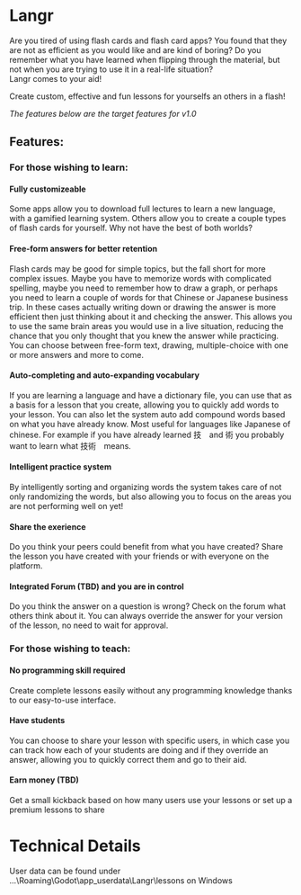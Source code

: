 # Langr

Are you tired of using flash cards and flash card apps? You found that they are not as efficient as you would like and are kind of boring? Do you remember what you have learned when flipping through the material, but not when you are trying to use it in a real-life situation?  
Langr comes to your aid!   

Create custom, effective and fun lessons for yourselfs an others in a flash! 

*The features below are the target features for v1.0*
## Features:  
### For those wishing to learn:  

#### Fully customizeable   

Some apps allow you to download full lectures to learn a new language, with a gamified learning system. Others allow you to create a couple types of flash cards for yourself. Why not have the best of both worlds?  

#### Free-form answers for better retention  
Flash cards may be good for simple topics, but the fall short for more complex issues. Maybe you have to memorize words with complicated spelling, maybe you need to remember how to draw a graph, or perhaps you need to learn a couple of words for that Chinese or Japanese business trip. In these cases actually writing down or drawing the answer is more efficient then just thinking about it and checking the answer. This allows you to use the same brain areas you would use in a live situation, reducing the chance that you only thought that you knew the answer while practicing. You can choose between free-form text, drawing, multiple-choice with one or more answers and more to come.    

#### Auto-completing and auto-expanding vocabulary  
If you are learning a language and have a dictionary file, you can use that as a basis for a lesson that you create, allowing you to quickly add words to your lesson. You can also let the system auto add compound words based on what you have already know. Most useful for languages like Japanese of chinese. For example if you have already learned 技　and 術 you probably want to learn what 技術　means.

#### Intelligent practice system  
By intelligently sorting and organizing words the system takes care of not only randomizing the words, but also allowing you to focus on the areas you are not performing well on yet!  
  
#### Share the exerience  
Do you think your peers could benefit from what you have created? Share the lesson you have created with your friends or with everyone on the platform.  
  
#### Integrated Forum (TBD) and you are in control  
Do you think the answer on a question is wrong? Check on the forum what others think about it. You can always override the answer for your version of the lesson, no need to wait for approval.  
  
### For those wishing to teach:
#### No programming skill required  
Create complete lessons easily without any programming knowledge thanks to our easy-to-use interface.  

#### Have students  
You can choose to share your lesson with specific users, in which case you can track how each of your students are doing and if they override an answer, allowing you to quickly correct them and go to their aid.  

#### Earn money (TBD)  
Get a small kickback based on how many users use your lessons or set up a premium lessons to share  

# Technical Details
User data can be found under ...\Roaming\Godot\app_userdata\Langr\lessons on Windows
